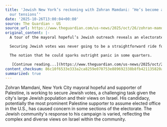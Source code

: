 ```yaml
---
title: 'Jewish New York’s reckoning with Zohran Mamdani: ‘He’s become a vehicle for
  our tensions’'
date: '2025-10-26T13:00:04+00:00'
source: The Guardian - US
source_url: https://www.theguardian.com/us-news/2025/oct/26/zohran-mamdani-jewish-voters-new-york
original_content: |-
  A tour of the mayoral hopeful’s Jewish outreach reveals an electorate fractured over Israel and grappling with his historic candidacy in radically different ways

  Securing Jewish votes was never going to be a straightforward ride for Zohran Mamdani, the New York City mayoral hopeful who is on track to become the most prominent Palestine supporter to assume elected office in the US – in the most Jewish city outside Israel, no less.

  The notion that he could sparks outright panic in some quarters.

   [Continue reading...](https://www.theguardian.com/us-news/2025/oct/26/zohran-mamdani-jewish-voters-new-york)
content_checksum: 86c10f6533e333a2ca8259e070753e889692338b8fb421135820a25d43a27601
summarized: true
---
```


Zohran Mamdani, New York City mayoral hopeful and supporter of Palestine, is working to secure Jewish votes, a challenging task given the city's large Jewish population and their views on Israel. His candidacy, potentially the most prominent Palestine supporter to assume elected office in the U.S., has caused concern in some sections of the electorate. The Jewish community's response to his campaign is varied, reflecting the complex and diverse views on Israel within the community.